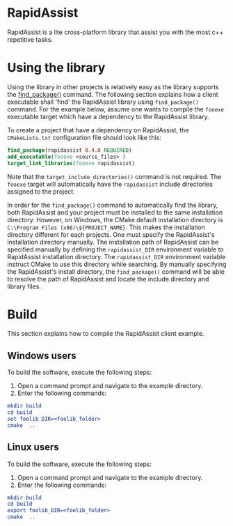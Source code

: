 # RapidAssist #
RapidAssist is a lite cross-platform library that assist you with the most c++ repetitive tasks.



# Using the library #

Using the library in other projects is relatively easy as the library supports the [find_package()](https://cmake.org/cmake/help/v3.4/command/find_package.html) command.
The following section explains how a client executable shall 'find' the RapidAssist library using `find_package()` command. For the example below, assume one wants to compile the `fooexe` executable target which have a dependency to the RapidAssist library.

To create a project that have a dependency on RapidAssist, the `CMakeLists.txt` configuration file should look like this:

```cmake
find_package(rapidassist 0.4.0 REQUIRED)
add_executable(fooexe <source_files> )
target_link_libraries(fooexe rapidassist)
```

Note that the `target_include_directories()` command is not required. The `fooexe` target will automatically have the `rapidassist` include directories assigned to the project.

In order for the `find_package()` command to automatically find the library, both RapidAssist and your project must be installed to the same installation directory.
However, on Windows, the CMake default installation directory is `C:\Program Files (x86)\${PROJECT_NAME}`. This makes the installation directory different for each projects. One must specify the RapidAssist's installation directory manually.
The installation path of RapidAssist can be specified manually by defining the `rapidassist_DIR` environment variable to RapidAssist installation directory. The `rapidassist_DIR` environment variable instruct CMake to use this directory while searching. By manually specifying the RapidAssist's install directory, the `find_package()` command will be able to resolve the path of RapidAssist and locate the include directory and library files.



# Build #

This section explains how to compile the RapidAssist client example.

## Windows users ##
To build the software, execute the following steps:

1) Open a command prompt and navigate to the example directory.
2) Enter the following commands:

```cmake
mkdir build
cd build
set foolib_DIR=<foolib_folder>
cmake  ..
```

## Linux users ##
To build the software, execute the following steps:

1) Open a command prompt and navigate to the example directory.
2) Enter the following commands:

```cmake
mkdir build
cd build
export foolib_DIR=<foolib_folder>
cmake  ..
```
